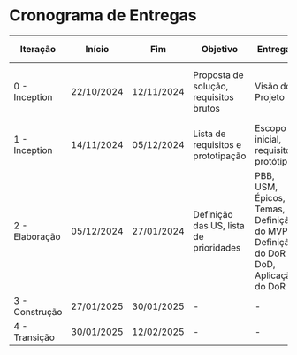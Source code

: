 # Cronograma de Entregas

| Iteração         | Início     | Fim        | Objetivo                               | Entregas                              | Validação do cliente                                            |
| ---------------- | ---------- | ---------- | -------------------------------------- | ------------------------------------- | --------------------------------------------------------------- |
| 0 - Inception    | 22/10/2024 | 12/11/2024 | Proposta de solução, requisitos brutos | Visão do Projeto                      | Validação de conformidade dos requisitos brutos                 |
| 1 - Inception    | 14/11/2024 | 05/12/2024 | Lista de requisitos e prototipação     | Escopo inicial, requisitos, protótipo | Validação da lista de requisitos                                |
| 2 - Elaboração   | 05/12/2024 | 27/01/2024 | Definição das US, lista de prioridades | PBB, USM, Épicos, Temas, Definição do MVP, Definição do DoR e DoD, Aplicação do DoR              | Validação do MVP proposto                                       |
| 3 - Construção | 27/01/2025 | 30/01/2025 | -                 | -                     | -                                    |
| 4 - Transição    | 30/01/2025 | 12/02/2025 | -         | -                         | - |

